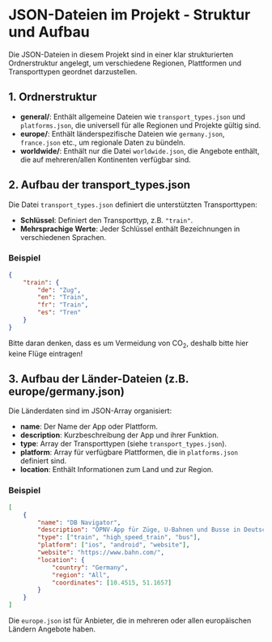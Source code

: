 
# JSON-Dateien im Projekt - Struktur und Aufbau

Die JSON-Dateien in diesem Projekt sind in einer klar strukturierten Ordnerstruktur angelegt, um verschiedene Regionen, Plattformen und Transporttypen geordnet darzustellen.

## 1. Ordnerstruktur

- **general/**: Enthält allgemeine Dateien wie `transport_types.json` und `platforms.json`, die universell für alle Regionen und Projekte gültig sind.
- **europe/**: Enthält länderspezifische Dateien wie `germany.json`, `france.json` etc., um regionale Daten zu bündeln.
- **worldwide/**: Enthält nur die Datei `worldwide.json`, die Angebote enthält, die auf mehreren/allen Kontinenten verfügbar sind.

## 2. Aufbau der transport_types.json

Die Datei `transport_types.json` definiert die unterstützten Transporttypen:
- **Schlüssel**: Definiert den Transporttyp, z.B. `"train"`.
- **Mehrsprachige Werte**: Jeder Schlüssel enthält Bezeichnungen in verschiedenen Sprachen.

### Beispiel

```json
{
    "train": {
        "de": "Zug",
        "en": "Train",
        "fr": "Train",
        "es": "Tren"
    }
}
```
Bitte daran denken, dass es um Vermeidung von CO<sub>2</sub>, deshalb bitte hier keine Flüge eintragen!

## 3. Aufbau der Länder-Dateien (z.B. europe/germany.json)

Die Länderdaten sind im JSON-Array organisiert:
- **name**: Der Name der App oder Plattform.
- **description**: Kurzbeschreibung der App und ihrer Funktion.
- **type**: Array der Transporttypen (siehe `transport_types.json`).
- **platform**: Array für verfügbare Plattformen, die in `platforms.json` definiert sind.
- **location**: Enthält Informationen zum Land und zur Region.

### Beispiel

```json
[
    {
        "name": "DB Navigator",
        "description": "ÖPNV-App für Züge, U-Bahnen und Busse in Deutschland und Europa.",
        "type": ["train", "high_speed_train", "bus"],
        "platform": ["ios", "android", "website"],
        "website": "https://www.bahn.com/",
        "location": {
            "country": "Germany",
            "region": "All",
            "coordinates": [10.4515, 51.1657]
        }
    }
]
```
Die `europe.json` ist für Anbieter, die in mehreren oder allen europäischen Ländern Angebote haben.